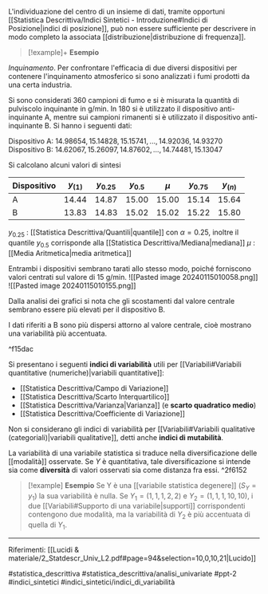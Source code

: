 L'individuazione del centro di un insieme di dati, tramite opportuni [[Statistica Descrittiva/Indici Sintetici - Introduzione#Indici di Posizione|indici di posizione]], può non essere sufficiente per descrivere in modo completo la associata [[distribuzione|distribuzione di frequenza]].

>[!example]+ **Esempio**
>
*Inquinamento*. Per confrontare l'efficacia di due diversi dispositivi per contenere l'inquinamento atmosferico si sono analizzati i fumi prodotti da una certa industria. 
>
Si sono considerati 360 campioni di fumo e si è misurata la quantità di pulviscolo inquinante in g/min. In 180 si è utilizzato il dispositivo anti-inquinante A, mentre sui campioni rimanenti si è utilizzato il dispositivo anti-inquinante B. Si hanno i seguenti dati:
>
Dispositivo A: $14.98654, 15.14828, 15.15741, . . . , 14.92036, 14.93270$
Dispositivo B: $14.62067, 15.26097, 14.87602, . . . , 14.74481, 15.13047$
>
Si calcolano alcuni valori di sintesi
>
| Dispositivo | $y_{(1)}$ | $y_{0.25}$ | $y_{0.5}$ | $\mu$ | $y_{0.75}$ | $y_{(n)}$ |
| ---- | ---- | ---- | ---- | ---- | ---- | ---- |
| A | 14.44 | 14.87 | 15.00 | 15.00 | 15.14 | 15.64 |
| B | 13.83 | 14.83 | 15.02 | 15.02 | 15.22 | 15.80 |
>
$y_{0.25}$ : [[Statistica Descrittiva/Quantili|quantile]] con $\alpha = 0.25$, inoltre il quantile $y_{0.5}$ corrisponde alla [[Statistica Descrittiva/Mediana|mediana]]
$\mu$  : [[Media Aritmetica|media aritmetica]]
>
Entrambi i dispositivi sembrano tarati allo stesso modo, poiché forniscono valori centrati sul valore di 15 g/min.
![[Pasted image 20240115010058.png]]
![[Pasted image 20240115010155.png]]
>
Dalla analisi dei grafici si nota che gli scostamenti dal valore centrale sembrano essere più elevati per il dispositivo B.
>
I dati riferiti a B sono più dispersi attorno al valore centrale, cioè mostrano una variabilità più accentuata.

^f15dac

Si presentano i seguenti **indici di variabilità** utili per [[Variabili#Variabili quantitative (numeriche)|variabili quantitative]]:
* [[Statistica Descrittiva/Campo di Variazione]]
* [[Statistica Descrittiva/Scarto Interquartilico]]
* [[Statistica Descrittiva/Varianza|Varianza]] (e **scarto quadratico medio**)
* [[Statistica Descrittiva/Coefficiente di Variazione]]

Non si considerano gli indici di variabilità per [[Variabili#Variabili qualitative (categoriali)|variabili qualitative]], detti anche **indici di mutabilità**.

La variabilità di una variabile statistica si traduce nella diversificazione delle [[modalità]] osservate. Se $Y$ è quantitativa, tale diversificazione si intende sia come **diversità** di valori osservati sia come distanza fra essi. ^2f6152

>[!example] **Esempio**
>Se Y è una [[variabile statistica degenere]] ($S_Y = {y_1}$) la sua variabilità è nulla. 
>Se $Y_1 = (1, 1, 1, 2, 2)$ e $Y_2 = (1, 1, 1, 10, 10)$, i due [[Variabili#Supporto di una variabile|supporti]] corrispondenti contengono due modalità, ma la variabilità di $Y_2$ è più accentuata di quella di $Y_1$.

***
Riferimenti:
[[Lucidi & materiale/2_Statdescr_Univ_L2.pdf#page=94&selection=10,0,10,21|Lucido]]

#statistica_descrittiva 
#statistica_descrittiva/analisi_univariate
#ppt-2 
#indici_sintetici 
#indici_sintetici/indici_di_variabilità